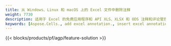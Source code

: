 ```yaml
---
title: 从 Windows、Linux 和 macOS 上的 Excel 文件中删除注释
weight: 7730
description: 适用于 Excel 的免费应用程序和 API XLS、XLSX 和 ODS 注释和评论管理
keywords: [Aspose.Cells., add excel annotation., insert excel annotation., access excel annotation., remove excel annotation., delete excel annotation., add annotation in excel., insert annotation in excel., access annotation in excel., remove annotation in excel., delete annotation in excel]
---
```

{{< blocks/products/pf/agp/feature-solution >}} 

